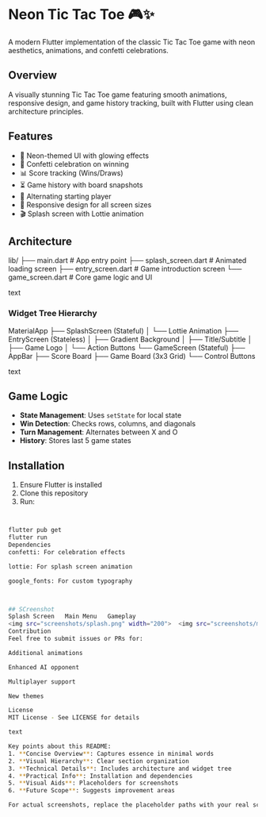 # Neon Tic Tac Toe 🎮✨

A modern Flutter implementation of the classic Tic Tac Toe game with neon aesthetics, animations, and confetti celebrations.

## Overview
A visually stunning Tic Tac Toe game featuring smooth animations, responsive design, and game history tracking, built with Flutter using clean architecture principles.

## Features
- 🌈 Neon-themed UI with glowing effects
- 🎉 Confetti celebration on winning
- 📊 Score tracking (Wins/Draws)
- ⏳ Game history with board snapshots
- 🔄 Alternating starting player
- 📱 Responsive design for all screen sizes
- 🎬 Splash screen with Lottie animation

## Architecture
lib/
├── main.dart # App entry point
├── splash_screen.dart # Animated loading screen
├── entry_screen.dart # Game introduction screen
└── game_screen.dart # Core game logic and UI

text

### Widget Tree Hierarchy
MaterialApp
├── SplashScreen (Stateful)
│ └── Lottie Animation
├── EntryScreen (Stateless)
│ ├── Gradient Background
│ ├── Title/Subtitle
│ ├── Game Logo
│ └── Action Buttons
└── GameScreen (Stateful)
├── AppBar
├── Score Board
├── Game Board (3x3 Grid)
└── Control Buttons

text

## Game Logic
- **State Management**: Uses `setState` for local state
- **Win Detection**: Checks rows, columns, and diagonals
- **Turn Management**: Alternates between X and O
- **History**: Stores last 5 game states

## Installation
1. Ensure Flutter is installed
2. Clone this repository
3. Run:
```bash


flutter pub get
flutter run
Dependencies
confetti: For celebration effects

lottie: For splash screen animation

google_fonts: For custom typography



## SCreenshot 
Splash Screen	Main Menu	Gameplay
<img src="screenshots/splash.png" width="200">	<img src="screenshots/menu.png" width="200">	<img src="screenshots/game.png" width="200">
Contribution
Feel free to submit issues or PRs for:

Additional animations

Enhanced AI opponent

Multiplayer support

New themes

License
MIT License - See LICENSE for details

text

Key points about this README:
1. **Concise Overview**: Captures essence in minimal words
2. **Visual Hierarchy**: Clear section organization
3. **Technical Details**: Includes architecture and widget tree
4. **Practical Info**: Installation and dependencies
5. **Visual Aids**: Placeholders for screenshots
6. **Future Scope**: Suggests improvement areas

For actual screenshots, replace the placeholder paths with your real screenshot paths after adding them to a `screenshots` folder in your repo. The markdown uses GitHub-flavored syntax for optimal display on your repository page.
